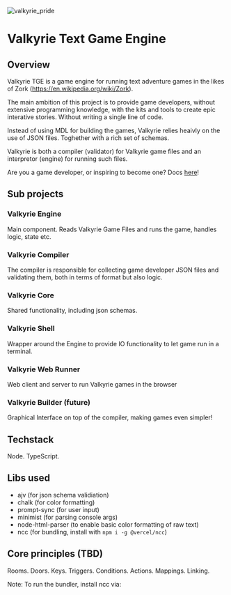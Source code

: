 ![valkyrie_pride](https://github.com/user-attachments/assets/1261ec94-af5e-4534-902c-fdf43345fd33)

# Valkyrie Text Game Engine

## Overview
Valkyrie TGE is a game engine for running text adventure games in the likes of Zork (https://en.wikipedia.org/wiki/Zork). 

The main ambition of this project is to provide game developers, without extensive programming knowledge, with the kits and tools to create epic interative stories. Without writing a single line of code.  

Instead of using MDL for building the games, Valkyrie relies heaivly on the use of JSON files. Toghether with a rich set of schemas. 

Valkyrie is both a compiler (validator) for Valkyrie game files and an interpretor (engine) for running such files.

Are you a game developer, or inspiring to become one? Docs [here](https://github.com/whemmingsson/valkyrie-tge/tree/master/docs/game-developers)!

## Sub projects

### Valkyrie Engine
Main component. Reads Valkyrie Game Files and runs the game, handles logic, state etc.

### Valkyrie Compiler
The compiler is responsible for collecting game developer JSON files and validating them, both in terms of format but also logic. 

### Valkyrie Core
Shared functionality, including json schemas.

### Valkyrie Shell
Wrapper around the Engine to provide IO functionality to let game run in a terminal.

### Valkyrie Web Runner
Web client and server to run Valkyrie games in the browser

### Valkyrie Builder (future)
Graphical Interface on top of the compiler, making games even simpler!

## Techstack
Node. TypeScript.

## Libs used
* ajv (for json schema validiation)
* chalk (for color formatting)
* prompt-sync (for user input)
* minimist (for parsing console args)
* node-html-parser (to enable basic color formatting of raw text)
* ncc (for bundling, install with `npm i -g @vercel/ncc`)

## Core principles (TBD)
Rooms. Doors. Keys. Triggers. Conditions. Actions. Mappings. Linking. 

Note: To run the bundler, install ncc via: 


